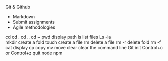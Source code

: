 Git & Github
- Markdown
- Submit assignments
- Agile methodologies

cd
cd .
cd ..
cd ~
pwd		display path
ls		list files
Ls -la	
mkdir 	create a fold
touch	create a file
rm		delete a file
rm -r	delete fold
rm -f                                                                                  
cat		display
cp		copy
mv		move
clear	clear the command line
Git init
Control+c or Control+z quit node npm

